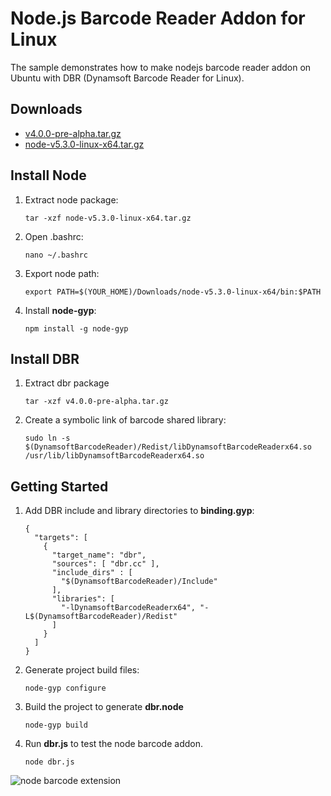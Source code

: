 # Node.js Barcode Reader Addon for Linux

The sample demonstrates how to make nodejs barcode reader addon on Ubuntu with DBR (Dynamsoft Barcode Reader for Linux).

## Downloads
* [v4.0.0-pre-alpha.tar.gz][1]
* [node-v5.3.0-linux-x64.tar.gz][2]

## Install Node
1. Extract node package:

    ```
    tar -xzf node-v5.3.0-linux-x64.tar.gz
    ```

2. Open .bashrc:

    ```
    nano ~/.bashrc
    ```

3. Export node path:

    ```
    export PATH=$(YOUR_HOME)/Downloads/node-v5.3.0-linux-x64/bin:$PATH
    ```

4. Install **node-gyp**:

    ```
    npm install -g node-gyp
    ```

## Install DBR
1. Extract dbr package

    ```
    tar -xzf v4.0.0-pre-alpha.tar.gz
    ```

2. Create a symbolic link of barcode shared library:

    ```
    sudo ln -s $(DynamsoftBarcodeReader)/Redist/libDynamsoftBarcodeReaderx64.so /usr/lib/libDynamsoftBarcodeReaderx64.so
    ```

## Getting Started
1. Add DBR include and library directories to **binding.gyp**:

    ```
    {
      "targets": [
        {
          "target_name": "dbr",
          "sources": [ "dbr.cc" ],
          "include_dirs" : [
            "$(DynamsoftBarcodeReader)/Include"
          ],
          "libraries": [
            "-lDynamsoftBarcodeReaderx64", "-L$(DynamsoftBarcodeReader)/Redist"
          ]
        }
      ]
    }
    ```

2. Generate project build files:

    ```
    node-gyp configure
    ```

3. Build the project to generate **dbr.node**

    ```
    node-gyp build
    ```

4. Run **dbr.js** to test the node barcode addon.

    ```
    node dbr.js
    ```
![node barcode extension](http://www.codepool.biz/wp-content/uploads/2015/12/node_dbr_result.png)


[1]:http://labs.dynamsoft.com/linux-barcode-reader-overview.htm
[2]:https://nodejs.org/en/download/

